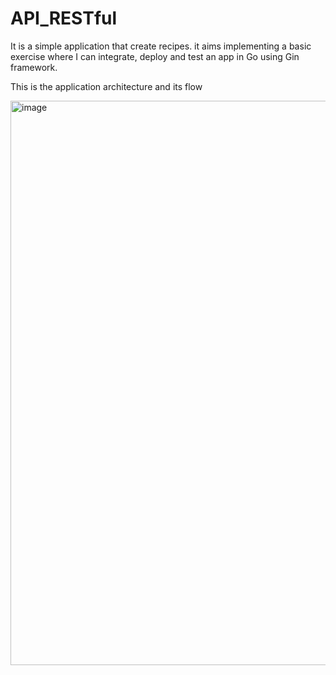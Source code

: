 # API_RESTful

It is a simple application that create recipes. it aims implementing a basic exercise where I can integrate, deploy and test an app in Go using Gin framework.

This is the application architecture and its flow

<img width="903" alt="image" src="https://user-images.githubusercontent.com/42981890/208758295-7fca5f29-5b57-4a73-9294-4043e4032fcf.png">


